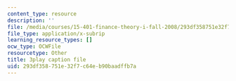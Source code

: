 ```yaml
---
content_type: resource
description: ''
file: /media/courses/15-401-finance-theory-i-fall-2008/293df358751e32f7c64eb90baadffb7a_hyc8h5T76BE.srt
file_type: application/x-subrip
learning_resource_types: []
ocw_type: OCWFile
resourcetype: Other
title: 3play caption file
uid: 293df358-751e-32f7-c64e-b90baadffb7a
---
```

